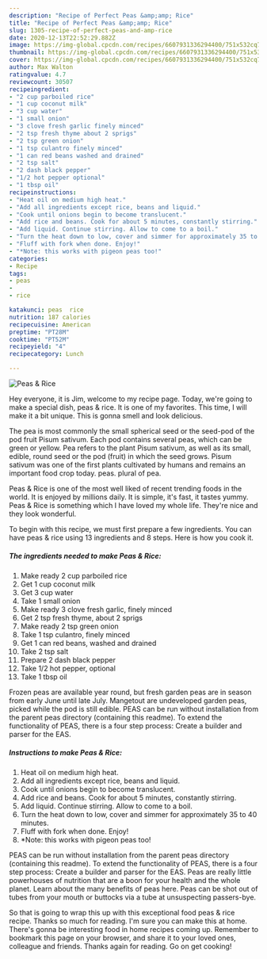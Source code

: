```yaml
---
description: "Recipe of Perfect Peas &amp;amp; Rice"
title: "Recipe of Perfect Peas &amp;amp; Rice"
slug: 1305-recipe-of-perfect-peas-and-amp-rice
date: 2020-12-13T22:52:29.882Z
image: https://img-global.cpcdn.com/recipes/6607931336294400/751x532cq70/peas-rice-recipe-main-photo.jpg
thumbnail: https://img-global.cpcdn.com/recipes/6607931336294400/751x532cq70/peas-rice-recipe-main-photo.jpg
cover: https://img-global.cpcdn.com/recipes/6607931336294400/751x532cq70/peas-rice-recipe-main-photo.jpg
author: Max Walton
ratingvalue: 4.7
reviewcount: 30507
recipeingredient:
- "2 cup parboiled rice"
- "1 cup coconut milk"
- "3 cup water"
- "1 small onion"
- "3 clove fresh garlic finely minced"
- "2 tsp fresh thyme about 2 sprigs"
- "2 tsp green onion"
- "1 tsp culantro finely minced"
- "1 can red beans washed and drained"
- "2 tsp salt"
- "2 dash black pepper"
- "1/2 hot pepper optional"
- "1 tbsp oil"
recipeinstructions:
- "Heat oil on medium high heat."
- "Add all ingredients except rice, beans and liquid."
- "Cook until onions begin to become translucent."
- "Add rice and beans. Cook for about 5 minutes, constantly stirring."
- "Add liquid. Continue stirring. Allow to come to a boil."
- "Turn the heat down to low, cover and simmer for approximately 35 to 40 minutes."
- "Fluff with fork when done. Enjoy!"
- "*Note: this works with pigeon peas too!"
categories:
- Recipe
tags:
- peas
- 
- rice

katakunci: peas  rice 
nutrition: 187 calories
recipecuisine: American
preptime: "PT28M"
cooktime: "PT52M"
recipeyield: "4"
recipecategory: Lunch

---
```



![Peas &amp; Rice](https://img-global.cpcdn.com/recipes/6607931336294400/751x532cq70/peas-rice-recipe-main-photo.jpg)

Hey everyone, it is Jim, welcome to my recipe page. Today, we're going to make a special dish, peas &amp; rice. It is one of my favorites. This time, I will make it a bit unique. This is gonna smell and look delicious.

The pea is most commonly the small spherical seed or the seed-pod of the pod fruit Pisum sativum. Each pod contains several peas, which can be green or yellow. Pea refers to the plant Pisum sativum, as well as its small, edible, round seed or the pod (fruit) in which the seed grows. Pisum sativum was one of the first plants cultivated by humans and remains an important food crop today. peas. plural of pea.

Peas &amp; Rice is one of the most well liked of recent trending foods in the world. It is enjoyed by millions daily. It is simple, it's fast, it tastes yummy. Peas &amp; Rice is something which I have loved my whole life. They're nice and they look wonderful.


To begin with this recipe, we must first prepare a few ingredients. You can have peas &amp; rice using 13 ingredients and 8 steps. Here is how you cook it.

<!--inarticleads1-->

##### The ingredients needed to make Peas &amp; Rice:

1. Make ready 2 cup parboiled rice
1. Get 1 cup coconut milk
1. Get 3 cup water
1. Take 1 small onion
1. Make ready 3 clove fresh garlic, finely minced
1. Get 2 tsp fresh thyme, about 2 sprigs
1. Make ready 2 tsp green onion
1. Take 1 tsp culantro, finely minced
1. Get 1 can red beans, washed and drained
1. Take 2 tsp salt
1. Prepare 2 dash black pepper
1. Take 1/2 hot pepper, optional
1. Take 1 tbsp oil


Frozen peas are available year round, but fresh garden peas are in season from early June until late July. Mangetout are undeveloped garden peas, picked while the pod is still edible. PEAS can be run without installation from the parent peas directory (containing this readme). To extend the functionality of PEAS, there is a four step process: Create a builder and parser for the EAS. 

<!--inarticleads2-->

##### Instructions to make Peas &amp; Rice:

1. Heat oil on medium high heat.
1. Add all ingredients except rice, beans and liquid.
1. Cook until onions begin to become translucent.
1. Add rice and beans. Cook for about 5 minutes, constantly stirring.
1. Add liquid. Continue stirring. Allow to come to a boil.
1. Turn the heat down to low, cover and simmer for approximately 35 to 40 minutes.
1. Fluff with fork when done. Enjoy!
1. *Note: this works with pigeon peas too!


PEAS can be run without installation from the parent peas directory (containing this readme). To extend the functionality of PEAS, there is a four step process: Create a builder and parser for the EAS. Peas are really little powerhouses of nutrition that are a boon for your health and the whole planet. Learn about the many benefits of peas here. Peas can be shot out of tubes from your mouth or buttocks via a tube at unsuspecting passers-bye. 

So that is going to wrap this up with this exceptional food peas &amp; rice recipe. Thanks so much for reading. I'm sure you can make this at home. There's gonna be interesting food in home recipes coming up. Remember to bookmark this page on your browser, and share it to your loved ones, colleague and friends. Thanks again for reading. Go on get cooking!

